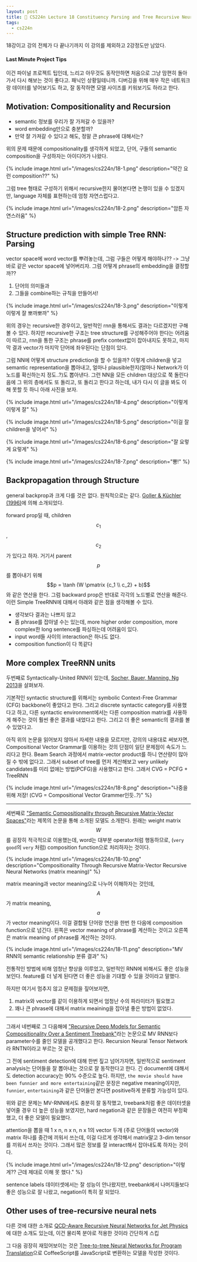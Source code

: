 ```yaml
---
layout: post
title: 📕 CS224n Lecture 18 Constituency Parsing and Tree Recursive Neural Networks
tags:
  - cs224n
---
```


18강이고 강의 전체가 다 끝나기까지 이 강의를 제외하고 2강정도만 남았다.

#### Last Minute Project Tips

이건 파이널 프로젝트 팁인데, 느리고 아무것도 동작안하면 처음으로 그냥 맘편히 돌아가서 다시 해보는 것이 좋다고. 패닉인 상황일테니까. 디버깅을 위해 매우 작은 네트워크랑 데이터를 넣어보기도 하고, 잘 동작하면 모델 사이즈를 키워보기도 하라고 한다.

## Motivation: Compositionality and Recursion

* semantic 정보를 우리가 잘 가져갈 수 있을까?
* word embedding만으로 충분할까?
* 만약 잘 가져갈 수 있다고 해도, 정말 큰 phrase에 대해서는?

위의 문제 때문에 compositionality를 생각하게 되었고, 단어, 구들의 semantic composition을 구성하자는 아이디어가 나왔다.

{% include image.html url="/images/cs224n/18-1.png" description="약간 요런 composition??" %}

그럼 tree 형태로 구성하기 위해서 recursive한지 물어본다면 논쟁이 있을 수 있겠지만, language 자체를 표현하는데 엄청 자연스럽다고.

{% include image.html url="/images/cs224n/18-2.png" description="암튼 자연스러움" %}

## Structure prediction with simple Tree RNN: Parsing

vector space에 word vector를 뿌려놓는데, 그럼 구들은 어떻게 해야하나?? -> 그냥 바로 같은 vector space에 넣어버리자. 그럼 어떻게 phrase의 embedding을 결정할까??

1. 단어의 의미들과
2. 그들을 combine하는 규칙을 만들어서!

{% include image.html url="/images/cs224n/18-3.png" description="이렇게 이렇게 잘 뽀까뽀까" %}

위의 경우는 recursive한 경우이고, 일반적인 rnn을 통해서도 결과는 다르겠지만 구해볼 수 있다. 하지만 recursive한 구조는 tree structure를 구성해주어야 한다는 어려움이 따르고, rnn을 통한 구조는 phrase를 prefix context없이 잡아내지도 못하고, 마지막 결과 vector가 마지막 단어에 좌우된다는 단점이 있다.

그럼 NN에 어떻게 structure prediction을 할 수 있을까? 이렇게 children을 넣고 semantic representation을 뽑아내고, 얼마나 plausible한지(얼마나 Network가 이 노드를 확신하는지 정도..?)도 뽑아낸다. 그런 NN을 모든 children 대상으로 쭉 돌린다음에 그 위의 층에서도 또 돌리고, 또 돌리고 한다고 하는데, 내가 다시 이 글을 봐도 이해 못할 듯 하니 아래 사진을 보자.

{% include image.html url="/images/cs224n/18-4.png" description="이렇게 이렇게 잘" %}

{% include image.html url="/images/cs224n/18-5.png" description="이걸 잘 children을 넣어서" %}

{% include image.html url="/images/cs224n/18-6.png" description="잘 요렇게 요렇게" %}

{% include image.html url="/images/cs224n/18-7.png" description="뿅!" %}

## Backpropagation through Structure

general backprop과 크게 다를 것은 없다. 원칙적으로는 같다. [Goller & Küchler (1996)](https://www.semanticscholar.org/paper/Learning-task-dependent-distributed-representations-Goller-Kuchler/794e6ed81d21f1bf32a0fd3be05c44c1fa362688)에 의해 소개되었다.

forward prop일 때, children $$c_1$$, $$c_2$$가 있다고 하자. 거기서 parent $$p$$를 뽑아내기 위해 $$p = \tanh (W \pmatrix {c_1 \\ c_2} + b)$$와 같은 연산을 한다. 그럼 backward prop은 반대로 각각의 노드별로 연산을 해준다. 이런 Simple TreeRNN에 대해서 아래와 같은 점을 생각해볼 수 있다.

* 생각보다 결과는 나쁘지 않고
* 좀 phrase를 잡아낼 수는 있는데, more higher order composition, more complex한 long sentence를 파싱하는데 어려움이 있다.
* input word들 사이의 interaction은 하나도 없다.
* composition function이 다 똑같다

## More complex TreeRNN units

두번째로 Syntactically-United RNN이 있는데, [Socher, Bauer, Manning, Ng 2013](https://www.aclweb.org/anthology/P13-1045)을 살펴보자.

기본적인 syntactic structure를 위해서는 symbolic Context-Free Grammar (CFG) backbone이 좋았다고 한다. 그리고 discrete syntactic category를 사용했다고 하고, 다른 syntactic environment에서는 다른 composition matrix를 사용하게 해주는 것이 훨씬 좋은 결과를 내었다고 한다. 그리고 더 좋은 semantic의 결과를 볼 수 있었다고.

아직 위의 논문을 읽어보지 않아서 자세한 내용을 모르지만, 강의의 내용대로 써보자면, Compositional Vector Grammar를 이용하는 것의 단점이 일단 문제점이 속도가 느리다고 한다. Beam Search 과정에서 matrix-vector product를 하니 연산량이 많아질 수 밖에 없다고. 그래서 subset of tree를 먼저 계산해보고 very unlikely candidates를 미리 없애는 방법(PCFG)을 사용했다고 한다. 그래서 CVG = PCFG + TreeRNN

{% include image.html url="/images/cs224n/18-8.png" description="나중을 위해 저장! (CVG = Compositional Vector Grammer인듯..?)" %}

---

세번째로 ["Semantic Compositionality through Recursive Matrix-Vector Spaces"](https://ai.stanford.edu/~ang/papers/emnlp12-SemanticCompositionalityRecursiveMatrixVectorSpaces.pdf)라는 제목의 논문을 통해 소개된 모델도 소개한다. 원래는 weight matrix $$W$$를 굉장히 적극적으로 이용했는데, word는 대부분 operator처럼 행동하므로, (`very good`의 `very` 처럼) composition function으로 처리하자는 것이다.

{% include image.html url="/images/cs224n/18-10.png" description="Compositionality Through Recursive Matrix-Vector Recursive Neural Networks (matrix meaning)" %}

matrix meaning과 vector meaning으로 나누어 이해하자는 것인데, $$A$$가 matrix meaning, $$a$$가 vector meaning이다. 이걸 결합될 단어랑 연산을 한번 한 다음에 composition function으로 넘긴다. 왼쪽은 vector meaning of phrase를 계산하는 것이고 오른쪽은 matrix meaning of phrase를 계산하는 것이다.

{% include image.html url="/images/cs224n/18-11.png" description="MV RNN의 semantic relationship 분류 결과" %}

전통적인 방법에 비해 엄청난 향상을 이루었고, 일반적인 RNN에 비해서도 좋은 성능을 보인다. feature를 더 넣게 된다면 더 좋은 성능을 기대할 수 있을 것이라고 말했다.

하지만 여기서 멈추지 않고 문제점을 짚어보자면,

1. matrix와 vector를 같이 이용하게 되면서 엄청난 수의 파라미터가 필요했고
2. 꽤나 큰 phrase에 대해서 matrix meaining을 잡아낼 좋은 방법이 없었다.

---

그래서 네번째로 그 다음해에 ["Recursive Deep Models for Semantic Compositionality Over a Sentiment Treebank"](https://nlp.stanford.edu/~socherr/EMNLP2013_RNTN.pdf)라는 논문으로 MV RNN보다 parameter수를 줄인 모델을 공개했다고 한다. Recursion Neural Tensor Network라 RNTN이라고 부르는 것 같다.

그 전에 sentiment detection에 대해 한번 짚고 넘어가자면, 일반적으로 sentiment analysis는 단어들을 잘 뽑아내는 것으로 잘 동작한다고 한다. 긴 document에 대해서도 detection accuracy는 90% 수준으로 높다. 하지만, `the movie should have been funnier and more entertaining`같은 문장은 negative meaning이지만, `funnier`, `entertaining`과 같은 단어들만 본다면 positive하게 분류할 가능성이 있다.

위와 같은 문제는 MV-RNN에서도 충분히 잘 동작했고, treebank처럼 좋은 데이터셋을 넣어줄 경우 더 높은 성능을 보였지만, hard negation과 같은 문장들은 여전히 부정확했고, 더 좋은 모델이 필요했다.

attention을 뽑을 때 1 x n, n x n, n x 1의 vector 두개 (주로 단어들의 vector)와 matrix 하나를 중간에 끼워서 쓰는데, 이걸 다르게 생각해서 matrix말고 3-dim tensor를 끼워서 쓰자는 것이다. 그래서 많은 정보를 잘 interact해서 잡아내도록 하자는 것이다.

{% include image.html url="/images/cs224n/18-12.png" description="이렇게?? 근데 제대로 이해 못 했다." %}

sentence labels 데이터셋에서는 잘 성능이 안나왔지만, treebank에서 나머지들보다 좋은 성능으로 잘 나왔고, negation이 특히 잘 되었다.

## Other uses of tree-recursive neural nets

다른 것에 대한 소개로 [QCD-Aware Recursive Neural Networks for Jet Physics](https://arxiv.org/abs/1702.00748)에 대한 소개도 있는데, 이건 물리쪽 분야로 적용한 것이라 간단하게 스킵

그 다음 굉장히 재밌어보이는 것은 [Tree-to-tree Neural Networks for Program Translation](https://arxiv.org/abs/1802.03691)으로 CoffeeScript를 JavaScript로 변환하는 모델을 작성한 것이다.
